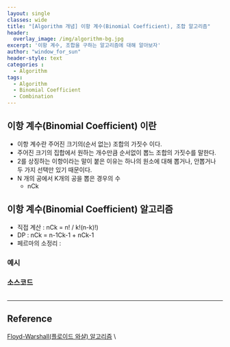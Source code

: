 ```yaml
--- 
layout: single
classes: wide
title: "[Algorithm 개념] 이항 계수(Binomial Coefficient), 조합 알고리즘"
header:
  overlay_image: /img/algorithm-bg.jpg
excerpt: '이항 계수, 조합을 구하는 알고리즘에 대해 알아보자'
author: "window_for_sun"
header-style: text
categories :
  - Algorithm
tags:
  - Algorithm
  - Binomial Coefficient
  - Combination
---  
```


## 이항 계수(Binomial Coefficient) 이란
- 이항 계수란 주어진 크기의(순서 없는) 조합의 가짓수 이다.
- 주어진 크기의 집합에서 원하는 개수만큼 순서없이 뽑느 조합의 가짓수를 말한다.
- 2를 상징하는 이항이라는 말이 붙은 이유는 하나의 원소에 대해 뽑거나, 안뽑거나 두 가지 선택만 있기 때문이다.
- N 개의 공에서 K개의 공을 뽑은 경우의 수
	- nCk

## 이항 계수(Binomial Coefficient) 알고리즘
- 직접 계산 : nCk = n! / k!(n-k)!)
- DP : nCk = n-1Ck-1 + nCk-1
- 페르마의 소정리 : 
	
### 예시

### 소스코드

```java
```

---
## Reference
[Floyd-Warshall(플로이드 와샬) 알고리즘](https://dongdd.tistory.com/107)  \ 

